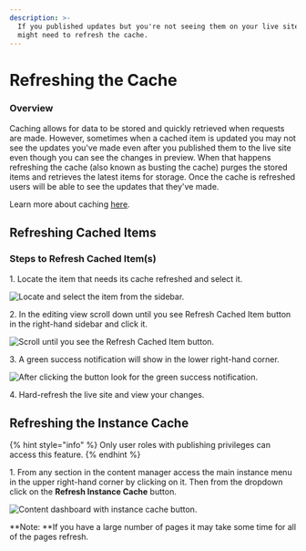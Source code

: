 ```yaml
---
description: >-
  If you published updates but you're not seeing them on your live site you
  might need to refresh the cache.
---
```


# Refreshing the Cache

### Overview

Caching allows for data to be stored and quickly retrieved when requests are made. However, sometimes when a cached item is updated you may not see the updates you've made even after you published them to the live site even though you can see the changes in preview. When that happens refreshing the cache (also known as busting the cache) purges the stored items and retrieves the latest items for storage. Once the cache is refreshed users will be able to see the updates that they've made.&#x20;

Learn more about caching [here](https://en.wikipedia.org/wiki/Cache\_\(computing\)).

## Refreshing Cached Items

### Steps to Refresh Cached Item(s)&#x20;

1\. Locate the item that needs its cache refreshed and select it.

![Locate and select the item from the sidebar.](../../.gitbook/assets/01-cache-bust-find-item.png)

2\. In the editing view scroll down until you see Refresh Cached Item button in the right-hand sidebar and click it.

![Scroll until you see the Refresh Cached Item button.](../../.gitbook/assets/02-cache-bust-find-button.png)

3\. A green success notification will show in the lower right-hand corner.

![After clicking the button look for the green success notification.](../../.gitbook/assets/3-cache-bust-success-notification.png)

4\. Hard-refresh the live site and view your changes.&#x20;

## Refreshing the Instance Cache

{% hint style="info" %}
Only user roles with publishing privileges can access this feature.
{% endhint %}

1\. From any section in the content manager access the main instance menu in the upper right-hand corner by clicking on it. Then from the dropdown click on the **Refresh Instance Cache** button.

![Content dashboard with instance cache button.](../../.gitbook/assets/screen-shot-2021-03-29-at-4.58.42-pm.png)

**Note: **If you have a large number of pages it may take some time for all of the pages refresh.


